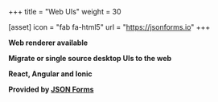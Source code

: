 +++
title = "Web UIs"
weight = 30

[asset]
  icon = "fab fa-html5"
  url = "https://jsonforms.io"
+++

<b><p>Web renderer available</p>
<p>Migrate or single source desktop UIs to the web</p>
<p>React, Angular and Ionic</p>
<p>Provided by <a href="https://jsonforms.io">JSON Forms</a></p></b>
